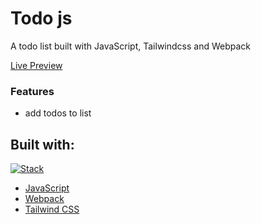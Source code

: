 # Todo js

A todo list built with JavaScript, Tailwindcss and Webpack

[Live Preview](https://v-todo-js.netlify.app/)

### Features

- add todos to list

## Built with:

[![Stack](https://skills.thijs.gg/icons?i=js,webpack,tailwind)](https://github.com/vsilagy)

- [JavaScript](https://reactjs.org/)
- [Webpack](https://webpack.js.org/)
- [Tailwind CSS](https://tailwindcss.com/)
